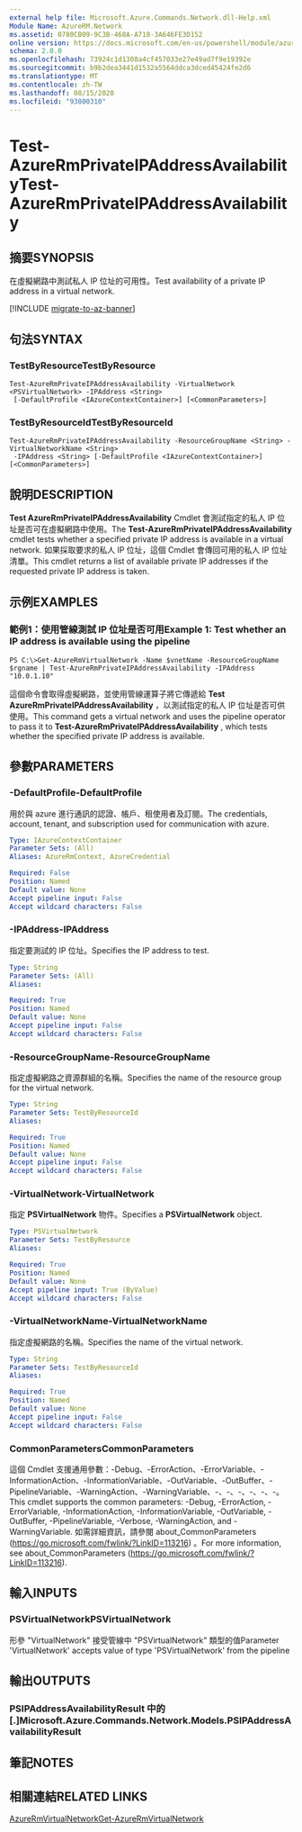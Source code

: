 ```yaml
---
external help file: Microsoft.Azure.Commands.Network.dll-Help.xml
Module Name: AzureRM.Network
ms.assetid: 0780CB09-9C3B-468A-A718-3A646FE3D152
online version: https://docs.microsoft.com/en-us/powershell/module/azurerm.network/test-azurermprivateipaddressavailability
schema: 2.0.0
ms.openlocfilehash: 73924c1d1308a4cf457033e27e49ad7f9e19392e
ms.sourcegitcommit: b9b2dea3441d1532a5564ddca3dced45424fe2d6
ms.translationtype: MT
ms.contentlocale: zh-TW
ms.lasthandoff: 08/15/2020
ms.locfileid: "93800310"
---
```

# <span data-ttu-id="ada4f-101">Test-AzureRmPrivateIPAddressAvailability</span><span class="sxs-lookup"><span data-stu-id="ada4f-101">Test-AzureRmPrivateIPAddressAvailability</span></span>

## <span data-ttu-id="ada4f-102">摘要</span><span class="sxs-lookup"><span data-stu-id="ada4f-102">SYNOPSIS</span></span>
<span data-ttu-id="ada4f-103">在虛擬網路中測試私人 IP 位址的可用性。</span><span class="sxs-lookup"><span data-stu-id="ada4f-103">Test availability of a private IP address in a virtual network.</span></span>

[!INCLUDE [migrate-to-az-banner](../../includes/migrate-to-az-banner.md)]

## <span data-ttu-id="ada4f-104">句法</span><span class="sxs-lookup"><span data-stu-id="ada4f-104">SYNTAX</span></span>

### <span data-ttu-id="ada4f-105">TestByResource</span><span class="sxs-lookup"><span data-stu-id="ada4f-105">TestByResource</span></span>
```
Test-AzureRmPrivateIPAddressAvailability -VirtualNetwork <PSVirtualNetwork> -IPAddress <String>
 [-DefaultProfile <IAzureContextContainer>] [<CommonParameters>]
```

### <span data-ttu-id="ada4f-106">TestByResourceId</span><span class="sxs-lookup"><span data-stu-id="ada4f-106">TestByResourceId</span></span>
```
Test-AzureRmPrivateIPAddressAvailability -ResourceGroupName <String> -VirtualNetworkName <String>
 -IPAddress <String> [-DefaultProfile <IAzureContextContainer>] [<CommonParameters>]
```

## <span data-ttu-id="ada4f-107">說明</span><span class="sxs-lookup"><span data-stu-id="ada4f-107">DESCRIPTION</span></span>
<span data-ttu-id="ada4f-108">**Test AzureRmPrivateIPAddressAvailability** Cmdlet 會測試指定的私人 IP 位址是否可在虛擬網路中使用。</span><span class="sxs-lookup"><span data-stu-id="ada4f-108">The **Test-AzureRmPrivateIPAddressAvailability** cmdlet tests whether a specified private IP address is available in a virtual network.</span></span>
<span data-ttu-id="ada4f-109">如果採取要求的私人 IP 位址，這個 Cmdlet 會傳回可用的私人 IP 位址清單。</span><span class="sxs-lookup"><span data-stu-id="ada4f-109">This cmdlet returns a list of available private IP addresses if the requested private IP address is taken.</span></span>

## <span data-ttu-id="ada4f-110">示例</span><span class="sxs-lookup"><span data-stu-id="ada4f-110">EXAMPLES</span></span>

### <span data-ttu-id="ada4f-111">範例1：使用管線測試 IP 位址是否可用</span><span class="sxs-lookup"><span data-stu-id="ada4f-111">Example 1: Test whether an IP address is available using the pipeline</span></span>
```
PS C:\>Get-AzureRmVirtualNetwork -Name $vnetName -ResourceGroupName $rgname | Test-AzureRmPrivateIPAddressAvailability -IPAddress "10.0.1.10"
```

<span data-ttu-id="ada4f-112">這個命令會取得虛擬網路，並使用管線運算子將它傳遞給 **Test AzureRmPrivateIPAddressAvailability** ，以測試指定的私人 IP 位址是否可供使用。</span><span class="sxs-lookup"><span data-stu-id="ada4f-112">This command gets a virtual network and uses the pipeline operator to pass it to **Test-AzureRmPrivateIPAddressAvailability** , which tests whether the specified private IP address is available.</span></span>

## <span data-ttu-id="ada4f-113">參數</span><span class="sxs-lookup"><span data-stu-id="ada4f-113">PARAMETERS</span></span>

### <span data-ttu-id="ada4f-114">-DefaultProfile</span><span class="sxs-lookup"><span data-stu-id="ada4f-114">-DefaultProfile</span></span>
<span data-ttu-id="ada4f-115">用於與 azure 進行通訊的認證、帳戶、租使用者及訂閱。</span><span class="sxs-lookup"><span data-stu-id="ada4f-115">The credentials, account, tenant, and subscription used for communication with azure.</span></span>

```yaml
Type: IAzureContextContainer
Parameter Sets: (All)
Aliases: AzureRmContext, AzureCredential

Required: False
Position: Named
Default value: None
Accept pipeline input: False
Accept wildcard characters: False
```

### <span data-ttu-id="ada4f-116">-IPAddress</span><span class="sxs-lookup"><span data-stu-id="ada4f-116">-IPAddress</span></span>
<span data-ttu-id="ada4f-117">指定要測試的 IP 位址。</span><span class="sxs-lookup"><span data-stu-id="ada4f-117">Specifies the IP address to test.</span></span>

```yaml
Type: String
Parameter Sets: (All)
Aliases: 

Required: True
Position: Named
Default value: None
Accept pipeline input: False
Accept wildcard characters: False
```

### <span data-ttu-id="ada4f-118">-ResourceGroupName</span><span class="sxs-lookup"><span data-stu-id="ada4f-118">-ResourceGroupName</span></span>
<span data-ttu-id="ada4f-119">指定虛擬網路之資源群組的名稱。</span><span class="sxs-lookup"><span data-stu-id="ada4f-119">Specifies the name of the resource group for the virtual network.</span></span>

```yaml
Type: String
Parameter Sets: TestByResourceId
Aliases: 

Required: True
Position: Named
Default value: None
Accept pipeline input: False
Accept wildcard characters: False
```

### <span data-ttu-id="ada4f-120">-VirtualNetwork</span><span class="sxs-lookup"><span data-stu-id="ada4f-120">-VirtualNetwork</span></span>
<span data-ttu-id="ada4f-121">指定 **PSVirtualNetwork** 物件。</span><span class="sxs-lookup"><span data-stu-id="ada4f-121">Specifies a **PSVirtualNetwork** object.</span></span>

```yaml
Type: PSVirtualNetwork
Parameter Sets: TestByResource
Aliases: 

Required: True
Position: Named
Default value: None
Accept pipeline input: True (ByValue)
Accept wildcard characters: False
```

### <span data-ttu-id="ada4f-122">-VirtualNetworkName</span><span class="sxs-lookup"><span data-stu-id="ada4f-122">-VirtualNetworkName</span></span>
<span data-ttu-id="ada4f-123">指定虛擬網路的名稱。</span><span class="sxs-lookup"><span data-stu-id="ada4f-123">Specifies the name of the virtual network.</span></span>

```yaml
Type: String
Parameter Sets: TestByResourceId
Aliases: 

Required: True
Position: Named
Default value: None
Accept pipeline input: False
Accept wildcard characters: False
```

### <span data-ttu-id="ada4f-124">CommonParameters</span><span class="sxs-lookup"><span data-stu-id="ada4f-124">CommonParameters</span></span>
<span data-ttu-id="ada4f-125">這個 Cmdlet 支援通用參數：-Debug、-ErrorAction、-ErrorVariable、-InformationAction、-InformationVariable、-OutVariable、-OutBuffer、-PipelineVariable、-WarningAction、-WarningVariable、-、-、-、-、-、-。</span><span class="sxs-lookup"><span data-stu-id="ada4f-125">This cmdlet supports the common parameters: -Debug, -ErrorAction, -ErrorVariable, -InformationAction, -InformationVariable, -OutVariable, -OutBuffer, -PipelineVariable, -Verbose, -WarningAction, and -WarningVariable.</span></span> <span data-ttu-id="ada4f-126">如需詳細資訊，請參閱 about_CommonParameters (https://go.microsoft.com/fwlink/?LinkID=113216) 。</span><span class="sxs-lookup"><span data-stu-id="ada4f-126">For more information, see about_CommonParameters (https://go.microsoft.com/fwlink/?LinkID=113216).</span></span>

## <span data-ttu-id="ada4f-127">輸入</span><span class="sxs-lookup"><span data-stu-id="ada4f-127">INPUTS</span></span>

### <span data-ttu-id="ada4f-128">PSVirtualNetwork</span><span class="sxs-lookup"><span data-stu-id="ada4f-128">PSVirtualNetwork</span></span>
<span data-ttu-id="ada4f-129">形參 "VirtualNetwork" 接受管線中 "PSVirtualNetwork" 類型的值</span><span class="sxs-lookup"><span data-stu-id="ada4f-129">Parameter 'VirtualNetwork' accepts value of type 'PSVirtualNetwork' from the pipeline</span></span>

## <span data-ttu-id="ada4f-130">輸出</span><span class="sxs-lookup"><span data-stu-id="ada4f-130">OUTPUTS</span></span>

### <span data-ttu-id="ada4f-131">PSIPAddressAvailabilityResult 中的 [.]</span><span class="sxs-lookup"><span data-stu-id="ada4f-131">Microsoft.Azure.Commands.Network.Models.PSIPAddressAvailabilityResult</span></span>

## <span data-ttu-id="ada4f-132">筆記</span><span class="sxs-lookup"><span data-stu-id="ada4f-132">NOTES</span></span>

## <span data-ttu-id="ada4f-133">相關連結</span><span class="sxs-lookup"><span data-stu-id="ada4f-133">RELATED LINKS</span></span>

[<span data-ttu-id="ada4f-134">AzureRmVirtualNetwork</span><span class="sxs-lookup"><span data-stu-id="ada4f-134">Get-AzureRmVirtualNetwork</span></span>](./Get-AzureRmVirtualNetwork.md)


